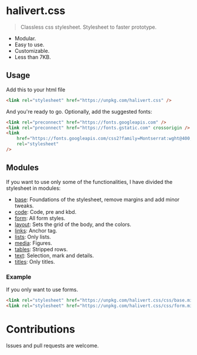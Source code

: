 # halivert.css

> Classless css stylesheet.
> Stylesheet to faster prototype.

- Modular.
- Easy to use.
- Customizable.
- Less than 7KB.

## Usage

Add this to your html file

```html
<link rel="stylesheet" href="https://unpkg.com/halivert.css" />
```

And you're ready to go.
Optionally, add the suggested fonts:

```html
<link rel="preconnect" href="https://fonts.googleapis.com" />
<link rel="preconnect" href="https://fonts.gstatic.com" crossorigin />
<link
	href="https://fonts.googleapis.com/css2?family=Montserrat:wght@400;700&family=Raleway:wght@400;700&family=Ubuntu+Mono:wght@400;700&display=swap"
	rel="stylesheet"
/>
```

## Modules

If you want to use only some of the functionalities, I have divided the
stylesheet in modules:

- [base][1]: Foundations of the stylesheet, remove margins and add minor tweaks.
- [code][2]: Code, pre and kbd.
- [form][3]: All form styles.
- [layout][4]: Sets the grid of the body, and the colors.
- [links][5]: Anchor tag.
- [lists][6]: Only lists.
- [media][7]: Figures.
- [tables][8]: Stripped rows.
- [text][9]: Selection, mark and details.
- [titles][10]: Only titles.

[1]: https://github.com/halivert/css/blob/main/sass/base.scss
[2]: https://github.com/halivert/css/blob/main/sass/code.scss
[3]: https://github.com/halivert/css/blob/main/sass/form.scss
[4]: https://github.com/halivert/css/blob/main/sass/layout.scss
[5]: https://github.com/halivert/css/blob/main/sass/links.scss
[6]: https://github.com/halivert/css/blob/main/sass/lists.scss
[7]: https://github.com/halivert/css/blob/main/sass/media.scss
[8]: https://github.com/halivert/css/blob/main/sass/tables.scss
[9]: https://github.com/halivert/css/blob/main/sass/text.scss
[10]: https://github.com/halivert/css/blob/main/sass/titles.scss

### Example

If you only want to use forms.

```html
<link rel="stylesheet" href="https://unpkg.com/halivert.css/css/base.min.css" />
<link rel="stylesheet" href="https://unpkg.com/halivert.css/css/form.min.css" />
```

# Contributions

Issues and pull requests are welcome.

